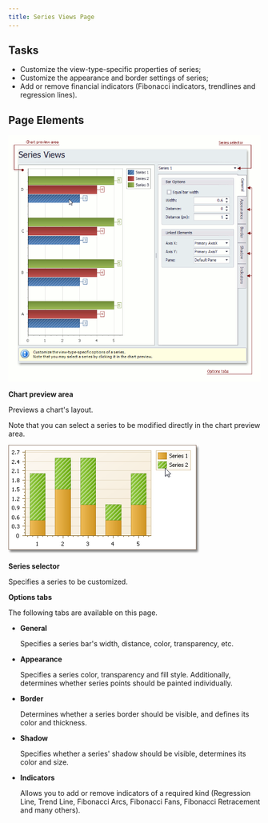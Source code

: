 ```yaml
---
title: Series Views Page
---
```

## Tasks
* Customize the view-type-specific properties of series;
* Customize the appearance and border settings of series;
* Add or remove financial indicators (Fibonacci indicators, trendlines and regression lines).

## Page Elements
![ChartWizard_SeriesViewsPage](../../../images/Img7235.png)

**Chart preview area**

Previews a chart's layout.

Note that you can select a series to be modified directly in the chart preview area.

![ChartWizard_7a](../../../images/Img7249.png)

**Series selector**

Specifies a series to be customized.

**Options tabs**

The following tabs are available on this page.
* **General**
	
	Specifies a series bar's width, distance, color, transparency, etc.
* **Appearance**
	
	Specifies a series color, transparency and fill style. Additionally, determines whether series points should be painted individually.
* **Border**
	
	Determines whether a series border should be visible, and defines its color and thickness.
* **Shadow**
	
	Specifies whether a series' shadow should be visible, determines its color and size.
* **Indicators**
	
	Allows you to add or remove indicators of a required kind (Regression Line, Trend Line, Fibonacci Arcs, Fibonacci Fans, Fibonacci Retracement and many others).